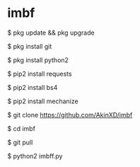 # imbf


$ pkg update && pkg upgrade

$ pkg install git

$ pkg install python2

$ pip2 install requests

$ pip2 install bs4

$ pip2 install mechanize

$ git clone https://github.com/AkinXD/imbf

$ cd imbf

$ git pull


$ python2 imbff.py



